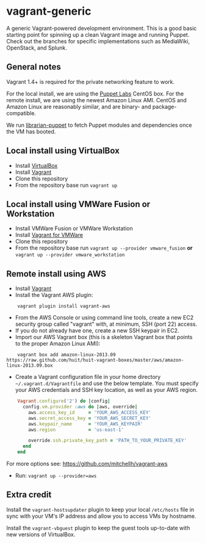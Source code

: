 vagrant-generic
===============

A generic Vagrant-powered development environment. This is a good basic starting point for spinning up a clean Vagrant image and running Puppet.  Check out the branches for specific implementations such as MediaWiki, OpenStack, and Splunk.

General notes
-------------
Vagrant 1.4+ is required for the private networking feature to work.

For the local install, we are using the [Puppet Labs](http://puppet-vagrant-boxes.puppetlabs.com/) CentOS box. For the remote install, we are using the newest Amazon Linux AMI. CentOS and Amazon Linux are reasonably similar, and are binary- and package-compatible.

We run [librarian-puppet](http://librarian-puppet.com/) to fetch Puppet modules and dependencies once the VM has booted.

Local install using VirtualBox
------------------------------
* Install [VirtualBox](http://www.virtualbox.org/manual/ch02.html)
* Install [Vagrant](http://www.vagrantup.com/downloads.html)
* Clone this repository
* From the repository base run `vagrant up`

Local install using VMWare Fusion or Workstation
------------------------------------------------
* Install VMWare Fusion or VMWare Workstation
* Install [Vagrant for VMWare](http://www.vagrantup.com/vmware)
* Clone this repository
* From the repository base run `vagrant up --provider vmware_fusion` **or** `vagrant up --provider vmware_workstation`

Remote install using AWS
------------------------
* Install [Vagrant](http://www.vagrantup.com/downloads.html)
* Install the Vagrant AWS plugin:
```
    vagrant plugin install vagrant-aws
```
* From the AWS Console or using command line tools, create a new EC2 security group called "vagrant" with, at minimum, SSH (port 22) access.
* If you do not already have one, create a new SSH keypair in EC2.
* Import our AWS Vagrant box (this is a skeleton Vagrant box that points to the proper Amazon Linux AMI):
```
    vagrant box add amazon-linux-2013.09 https://raw.github.com/huit/huit-vagrant-boxes/master/aws/amazon-linux-2013.09.box
```
* Create a Vagrant configuration file in your home directory `~/.vagrant.d/Vagrantfile` and use the below template. You must specify your AWS credentials and SSH key location, as well as your AWS region.
```ruby
    Vagrant.configure('2') do |config|
      config.vm.provider :aws do |aws, override|
        aws.access_key_id     = 'YOUR_AWS_ACCESS_KEY'
        aws.secret_access_key = 'YOUR_AWS_SECRET_KEY'
        aws.keypair_name      = 'YOUR_AWS_KEYPAIR'
        aws.region            = 'us-east-1'

        override.ssh.private_key_path = 'PATH_TO_YOUR_PRIVATE_KEY'
      end
    end
```
  For more options see: https://github.com/mitchellh/vagrant-aws
* Run: `vagrant up --provider=aws`

Extra credit
------------
Install the `vagrant-hostsupdater` plugin to keep your local `/etc/hosts` file in sync with your VM's IP address and allow you to access VMs by hostname.

Install the `vagrant-vbguest` plugin to keep the guest tools up-to-date with new versions of VirtualBox.
